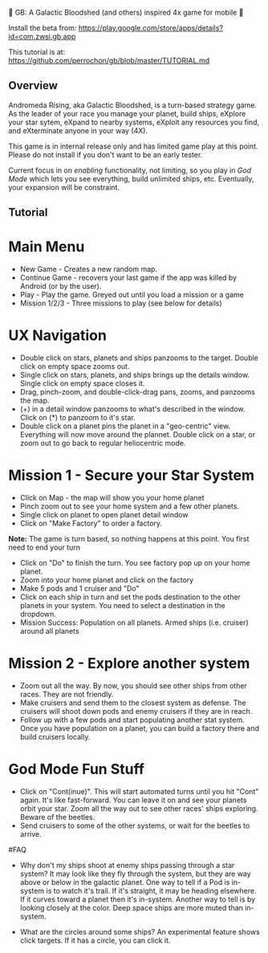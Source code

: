 :tada: GB: A Galactic Bloodshed (and others) inspired 4x game for mobile :tada:

Install the beta from: https://play.google.com/store/apps/details?id=com.zwsi.gb.app

This tutorial is at: https://github.com/perrochon/gb/blob/master/TUTORIAL.md


## Overview

Andromeda Rising, aka Galactic Bloodshed, is a turn-based strategy game. As the leader of your
race you manage your planet, build ships, eXplore your star sytem, eXpand to nearby systems, eXploit
any resources you find, and eXterminate anyone in your way (4X).

This game is in internal release only and has limited game play at this point. 
Please do not install if you don't want to be an early tester.

Current focus in on _enabling_ functionality, not limiting, so you play in _God Mode_ which lets
you see everything, build unlimited ships, etc. Eventually, your expansion will be constraint.

## Tutorial

# Main Menu
* New Game - Creates a new random map.
* Continue Game - recovers your last game if the app was killed by Android (or by the user).
* Play - Play the game. Greyed out until you load a mission or a game
* Mission 1/2/3 - Three missions to play (see below for details)

# UX Navigation

* Double click on stars, planets and ships panzooms to the target. Double click on empty space zooms out.
* Single click on stars, planets, and ships brings up the details window. Single click on empty space closes it.
* Drag, pinch-zoom, and double-click-drag pans, zooms, and panzooms the map.
* (+) in a detail window panzooms to what's described in the window. Click on (*) to panzoom to it's star.
* Double click on a planet pins the planet in a "geo-centric" view. Everything will now move around the plannet. 
  Double click on a star, or zoom out to go back to regular heliocentric mode.

# Mission 1 - Secure your Star System
* Click on Map - the map will show you your home planet
* Pinch zoom out to see your home system and a few other planets. 
* Single click on planet to open planet detail window
* Click on "Make Factory" to order a factory. 

**Note:** The game is turn based, so nothing happens at this point. You first need to end your turn

* Click on "Do" to finish the turn. You see factory pop up on your home planet.
* Zoom into your home planet and click on the factory
* Make 5 pods and 1 cruiser and "Do"
* Click on each ship in turn and set the pods destination to the other planets in your system. You need to select a 
  destination in the dropdown.
* Mission Success: Population on all planets. Armed ships (i.e. cruiser) around all planets

# Mission 2 - Explore another system
* Zoom out all the way. By now, you should see other ships from other races. They are not friendly. 
* Make cruisers and send them to the closest system as defense. The cruisers will shoot down pods and enemy cruisers if 
  they are in reach.
* Follow up with a few pods and start populating another stat system. Once you have population on a planet, you can build
  a factory there and build cruisers locally.

# God Mode Fun Stuff
* Click on "Cont(inue)". This will start automated turns until you hit "Cont" again. It's like fast-forward. 
You can leave it on and see your planets orbit your star. Zoom all the way out to see other races' ships
exploring. Beware of the beetles. 
* Send cruisers to some of the other systems, or wait for the beetles to arrive. 

#FAQ

* Why don't my ships shoot at enemy ships passing through a star system? It may look like they fly through the system, 
but they are way above or below in the galactic planet. One way to tell
if a Pod is in-system is to watch it's trail. If it's straight, it may be heading elsewhere. If it curves toward a planet
then it's in-system. Another way to tell is by looking closely at the color. Deep space ships are more muted than in-system.

* What are the circles around some ships? An experimental feature shows click targets. If it has a circle, you can click it.